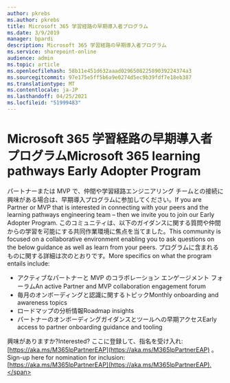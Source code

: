 ```yaml
---
author: pkrebs
ms.author: pkrebs
title: Microsoft 365 学習経路の早期導入者プログラム
ms.date: 3/9/2019
manager: bpardi
description: Microsoft 365 学習経路の早期導入者プログラム
ms.service: sharepoint-online
audience: admin
ms.topic: article
ms.openlocfilehash: 58b11e451d632aaad029650822589039224374a3
ms.sourcegitcommit: 97e175e5ff5b6a9e0274d5ec9b39fdf7e18eb387
ms.translationtype: MT
ms.contentlocale: ja-JP
ms.lasthandoff: 04/25/2021
ms.locfileid: "51999483"
---
```

# <a name="microsoft-365-learning-pathways-early-adopter-program"></a><span data-ttu-id="99adc-103">Microsoft 365 学習経路の早期導入者プログラム</span><span class="sxs-lookup"><span data-stu-id="99adc-103">Microsoft 365 learning pathways Early Adopter Program</span></span>

<span data-ttu-id="99adc-104">パートナーまたは MVP で、仲間や学習経路エンジニアリング チームとの接続に興味がある場合は、早期導入プログラムに参加してください。</span><span class="sxs-lookup"><span data-stu-id="99adc-104">If you are Partner or MVP that is interested in connecting with your peers and the learning pathways engineering team – then we invite you to join our Early Adopter Program.</span></span> <span data-ttu-id="99adc-105">このコミュニティは、以下のガイダンスに関する質問や仲間からの学習を可能にする共同作業環境に焦点を当てました。</span><span class="sxs-lookup"><span data-stu-id="99adc-105">This community is focused on a collaborative environment enabling you to ask questions on the below guidance as well as learn from your peers.</span></span> <span data-ttu-id="99adc-106">プログラムに含まれるものに関する詳細は次のとおりです。</span><span class="sxs-lookup"><span data-stu-id="99adc-106">More specifics on what the program entails include:</span></span>  
- <span data-ttu-id="99adc-107">アクティブなパートナーと MVP のコラボレーション エンゲージメント フォーラム</span><span class="sxs-lookup"><span data-stu-id="99adc-107">An active Partner and MVP collaboration engagement forum</span></span> 
- <span data-ttu-id="99adc-108">毎月のオンボーディングと認識に関するトピック</span><span class="sxs-lookup"><span data-stu-id="99adc-108">Monthly onboarding and awareness topics</span></span> 
- <span data-ttu-id="99adc-109">ロードマップの分析情報</span><span class="sxs-lookup"><span data-stu-id="99adc-109">Roadmap insights</span></span> 
- <span data-ttu-id="99adc-110">パートナーのオンボーディングガイダンスとツールへの早期アクセス</span><span class="sxs-lookup"><span data-stu-id="99adc-110">Early access to partner onboarding guidance and tooling</span></span> 

<span data-ttu-id="99adc-111">興味がありますか?</span><span class="sxs-lookup"><span data-stu-id="99adc-111">Interested?</span></span> <span data-ttu-id="99adc-112">ここに登録して、指名を受け入れ: [https://aka.ms/M365lpPartnerEAP](https://aka.ms/M365lpPartnerEAP) 。</span><span class="sxs-lookup"><span data-stu-id="99adc-112">Sign-up here for nomination for inclusion: [https://aka.ms/M365lpPartnerEAP](https://aka.ms/M365lpPartnerEAP).</span></span>   
